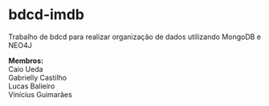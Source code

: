 # bdcd-imdb
Trabalho de bdcd para realizar organização de dados utilizando MongoDB e NEO4J

**Membros:** <br>
Caio Ueda <br>
Gabrielly Castilho <br>
Lucas Balieiro <br> 
Vinícius Guimarães <br>

